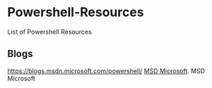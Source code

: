 # Powershell-Resources
List of Powershell Resources

## Blogs

https://blogs.msdn.microsoft.com/powershell/ 
[MSD Microsoft](https://blogs.msdn.microsoft.com/powershell/). MSD Microsoft
